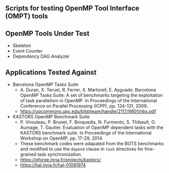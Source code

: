 ## Scripts for testing OpenMP Tool Interface (OMPT) tools

## OpenMP Tools Under Test
* Skeleton
* Event Counter
* Dependency DAG Analyzer 

## Applications Tested Against
* Barcelona OpenMP Tasks Suite
    * A. Duran, X. Teruel, R. Ferrer, X. Martorell, E. Ayguade. 
      Barcelona OpenMP Tasks Suite: A set of benchmarks targeting the exploitation of task parallelism in OpenMP. 
      In Proceedings of the International Conference on Parallel Processing (ICPP), pp. 124-131, 2009.
    * https://upcommons.upc.edu/bitstream/handle/2117/9801/nbs.pdf
* KASTORS OpenMP Benchmark Suite 
    * P. Virouleau, P. Brunet, F. Broquedis, N. Furmento, S. Thibault, O. Aumage, T. Gautier. 
      Evaluation of OpenMP dependent tasks with the KASTORS benchmark suite. 
      In Proceedings of the International Workshop on OpenMP, pp. 17-29, 2014.
    * These benchmark codes were adapated from the BOTS benchmarks
      and modified to use the `depend` clause in `task` directives
      for fine-grained task synchronization. 
    * https://gforge.inria.fr/projects/kastors/
    * https://hal.inria.fr/hal-01081974
